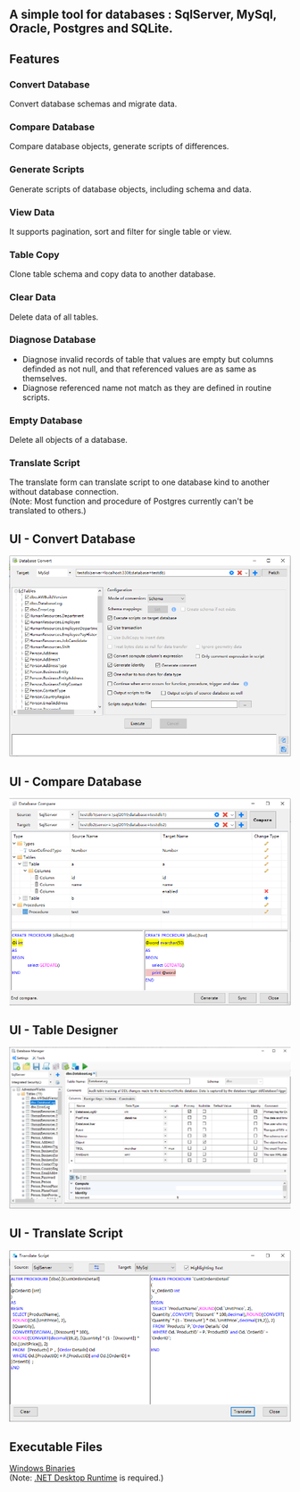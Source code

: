 ## A simple tool for databases : SqlServer, MySql, Oracle, Postgres and SQLite.

## Features
### Convert Database
 Convert database schemas and migrate data.
 
### Compare Database
  Compare database objects, generate scripts of differences. 

### Generate Scripts
   Generate scripts of database objects, including schema and data.   
    
### View Data
  It supports pagination, sort and filter for single table or view.
  
### Table Copy
  Clone table schema and copy data to another database.
  
### Clear Data
  Delete data of all tables.
  
### Diagnose Database
  * Diagnose invalid records of table that values are empty but columns definded as not null, and that referenced values are as same as themselves.
  * Diagnose referenced name not match as they are defined in routine scripts.
  
### Empty Database
  Delete all objects of a database.
  
### Translate Script
  The translate form can translate script to one database kind to another without database connection.
<br/>(Note: Most function and procedure of Postgres currently can't be translated to others.)

## UI - Convert Database
![Convert Database](https://github.com/victor-wiki/StaticResources/blob/master/StaticResources/images/projs/DatabaseManager/Convert.png?raw=true&rid=1)

## UI - Compare Database
![Compare Database](https://github.com/victor-wiki/StaticResources/blob/master/StaticResources/images/projs/DatabaseManager/Compare.png?raw=true&rid=1)

## UI - Table Designer
![Table Designer](https://github.com/victor-wiki/StaticResources/blob/master/StaticResources/images/projs/DatabaseManager/TableDesigner.png?raw=true&rid=1)

## UI - Translate Script
![Translate Script](https://github.com/victor-wiki/StaticResources/blob/master/StaticResources/images/projs/DatabaseManager/TranslateScript.png?raw=true&rid=1)

## Executable Files
[Windows Binaries](https://raw.githubusercontent.com/victor-wiki/StaticResources/master/StaticResources/executeFiles/projs/DatabaseManager/DatabaseManager.zip?rid=1)
<br/>(Note: [.NET Desktop Runtime](https://dotnet.microsoft.com/en-us/download/dotnet/8.0) is required.)
